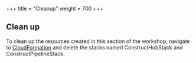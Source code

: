 +++
title = "Cleanup"
weight = 700
+++

## Clean up

To clean up the resources created in this section of the workshop, navigate to <a href="https://console.aws.amazon.com/cloudformation" target="_blank">CloudFormation</a> and delete the stacks named ConstructHubStack and ConstructPipelineStack.
